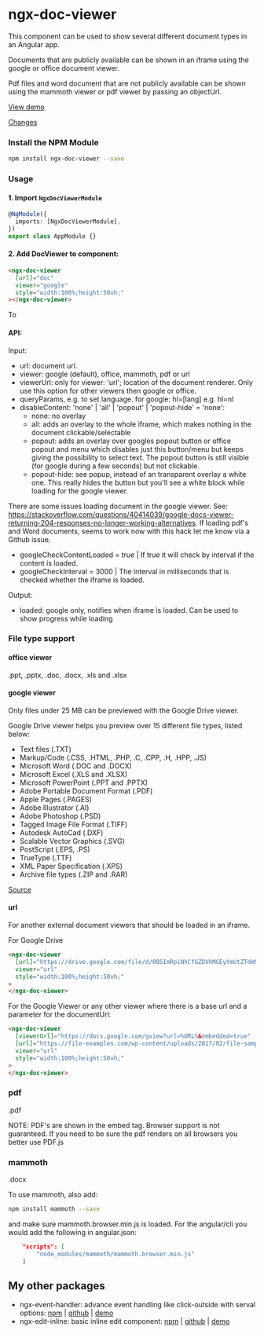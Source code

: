 # ngx-doc-viewer

This component can be used to show several different document types in an Angular app.

Documents that are publicly available can be shown in an iframe using the google or office document viewer.

Pdf files and word document that are not publicly available can be shown using the mammoth viewer or pdf viewer by passing an objectUrl.

<a href="https://angular-doc-viewer.firebaseapp.com/">View demo</a>

<a href="https://github.com/Marcelh1983/document-viewer/blob/main/libs/ngx-doc-viewer/changelog.md">Changes</a>

### Install the NPM Module

```sh
npm install ngx-doc-viewer --save
```

### Usage

#### 1. Import `NgxDocViewerModule`

```ts
@NgModule({
  imports: [NgxDocViewerModule],
})
export class AppModule {}
```

#### 2. Add DocViewer to component:

```html
<ngx-doc-viewer
  [url]="doc"
  viewer="google"
  style="width:100%;height:50vh;"
></ngx-doc-viewer>
```

To

#### API:

Input:

- url: document url.
- viewer: google (default), office, mammoth, pdf or url
- viewerUrl: only for viewer: 'url'; location of the document renderer. Only use this option for other viewers then google or office.
- queryParams, e.g. to set language. for google: hl=[lang] e.g. hl=nl
- disableContent: 'none' | 'all' | 'popout' | 'popout-hide' = 'none':
  - none: no overlay
  - all: adds an overlay to the whole iframe, which makes nothing in the document clickable/selectable
  - popout: adds an overlay over googles popout button or office popout and menu which disables just this button/menu but keeps giving the possibility to select text. The popout button is still visible (for google during a few seconds) but not clickable.
  - popout-hide: see popup, instead of an transparent overlay a white one. This really hides the button but you'll see a white block while loading for the google viewer.

There are some issues loading document in the google viewer. See: https://stackoverflow.com/questions/40414039/google-docs-viewer-returning-204-responses-no-longer-working-alternatives. If loading pdf's and Word documents, seems to work now with this hack let me know via a Github issue.

- googleCheckContentLoaded = true | If true it will check by interval if the content is loaded.
- googleCheckInterval = 3000 | The interval in milliseconds that is checked whether the iframe is loaded.

Output:

- loaded: google only, notifies when iframe is loaded. Can be used to show progress while loading

### File type support

#### office viewer

.ppt, .pptx, .doc, .docx, .xls and .xlsx

#### google viewer

Only files under 25 MB can be previewed with the Google Drive viewer.

Google Drive viewer helps you preview over 15 different file types, listed below:

- Text files (.TXT)
- Markup/Code (.CSS, .HTML, .PHP, .C, .CPP, .H, .HPP, .JS)
- Microsoft Word (.DOC and .DOCX)
- Microsoft Excel (.XLS and .XLSX)
- Microsoft PowerPoint (.PPT and .PPTX)
- Adobe Portable Document Format (.PDF)
- Apple Pages (.PAGES)
- Adobe Illustrator (.AI)
- Adobe Photoshop (.PSD)
- Tagged Image File Format (.TIFF)
- Autodesk AutoCad (.DXF)
- Scalable Vector Graphics (.SVG)
- PostScript (.EPS, .PS)
- TrueType (.TTF)
- XML Paper Specification (.XPS)
- Archive file types (.ZIP and .RAR)

<a href="https://gist.githubusercontent.com/tzmartin/1cf85dc3d975f94cfddc04bc0dd399be/raw/d4263c8faf7b68f4bbfd33b386ec33ed2bc11e7d/embedded-file-viewer.md">Source</a>

#### url

For another external document viewers that should be loaded in an iframe.

For Google Drive

```html
<ngx-doc-viewer
  [url]="https://drive.google.com/file/d/0B5ImRpiNhCfGZDVhMGEyYmUtZTdmMy00YWEyLWEyMTQtN2E2YzM3MDg3MTZh/preview"
  viewer="url"
  style="width:100%;height:50vh;"
>
</ngx-doc-viewer>
```

For the Google Viewer or any other viewer where there is a base url and a parameter for the documentUrl:

```html
<ngx-doc-viewer
  [viewerUrl]="https://docs.google.com/gview?url=%URL%&embedded=true"
  [url]="https://file-examples.com/wp-content/uploads/2017/02/file-sample_100kB.doc"
  viewer="url"
  style="width:100%;height:50vh;"
>
</ngx-doc-viewer>
```

### pdf

.pdf

NOTE: PDF's are shown in the embed tag. Browser support is not guaranteed. If you need to be sure the pdf renders on all browsers you better use PDF.js

### mammoth

.docx

To use mammoth, also add:

```sh
npm install mammoth --save
```

and make sure mammoth.browser.min.js is loaded. For the angular/cli you would add the following in angular.json:

```json
    "scripts": [
        "node_modules/mammoth/mammoth.browser.min.js"
    ]
```

## My other packages

- ngx-event-handler: advance event handling like click-outside with serval options: [npm](https://www.npmjs.com/package/ngx-event-handler) | [github](https://github.com/Marcelh1983/angular-event-handler) | [demo](https://stackblitz.com/edit/ngx-event-handler)
- ngx-edit-inline: basic inline edit component: [npm](https://www.npmjs.com/package/ngx-edit-inline) | [github](https://github.com/Marcelh1983/angular-inline-edit) | [demo](https://ngx-edit-inline.firebaseapp.com/)
